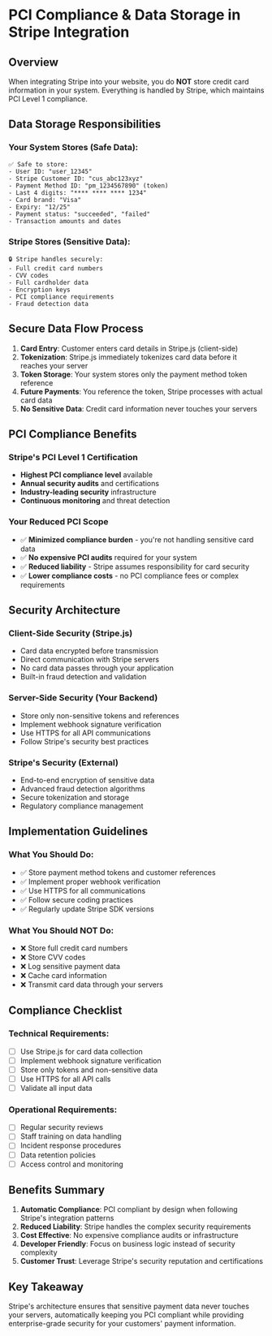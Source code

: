 # PCI Compliance & Data Storage in Stripe Integration

## Overview
When integrating Stripe into your website, you do **NOT** store credit card information in your system. Everything is handled by Stripe, which maintains PCI Level 1 compliance.

## Data Storage Responsibilities

### Your System Stores (Safe Data):
```
✅ Safe to store:
- User ID: "user_12345"
- Stripe Customer ID: "cus_abc123xyz"
- Payment Method ID: "pm_1234567890" (token)
- Last 4 digits: "**** **** **** 1234"
- Card brand: "Visa"
- Expiry: "12/25"
- Payment status: "succeeded", "failed"
- Transaction amounts and dates
```

### Stripe Stores (Sensitive Data):
```
🔒 Stripe handles securely:
- Full credit card numbers
- CVV codes
- Full cardholder data
- Encryption keys
- PCI compliance requirements
- Fraud detection data
```

## Secure Data Flow Process

1. **Card Entry**: Customer enters card details in Stripe.js (client-side)
2. **Tokenization**: Stripe.js immediately tokenizes card data before it reaches your server
3. **Token Storage**: Your system stores only the payment method token reference
4. **Future Payments**: You reference the token, Stripe processes with actual card data
5. **No Sensitive Data**: Credit card information never touches your servers

## PCI Compliance Benefits

### Stripe's PCI Level 1 Certification
- **Highest PCI compliance level** available
- **Annual security audits** and certifications
- **Industry-leading security** infrastructure
- **Continuous monitoring** and threat detection

### Your Reduced PCI Scope
- ✅ **Minimized compliance burden** - you're not handling sensitive card data
- ✅ **No expensive PCI audits** required for your system
- ✅ **Reduced liability** - Stripe assumes responsibility for card security
- ✅ **Lower compliance costs** - no PCI compliance fees or complex requirements

## Security Architecture

### Client-Side Security (Stripe.js)
- Card data encrypted before transmission
- Direct communication with Stripe servers
- No card data passes through your application
- Built-in fraud detection and validation

### Server-Side Security (Your Backend)
- Store only non-sensitive tokens and references
- Implement webhook signature verification
- Use HTTPS for all API communications
- Follow Stripe's security best practices

### Stripe's Security (External)
- End-to-end encryption of sensitive data
- Advanced fraud detection algorithms
- Secure tokenization and storage
- Regulatory compliance management

## Implementation Guidelines

### What You Should Do:
- ✅ Store payment method tokens and customer references
- ✅ Implement proper webhook verification
- ✅ Use HTTPS for all communications
- ✅ Follow secure coding practices
- ✅ Regularly update Stripe SDK versions

### What You Should NOT Do:
- ❌ Store full credit card numbers
- ❌ Store CVV codes
- ❌ Log sensitive payment data
- ❌ Cache card information
- ❌ Transmit card data through your servers

## Compliance Checklist

### Technical Requirements:
- [ ] Use Stripe.js for card data collection
- [ ] Implement webhook signature verification
- [ ] Store only tokens and non-sensitive data
- [ ] Use HTTPS for all API calls
- [ ] Validate all input data

### Operational Requirements:
- [ ] Regular security reviews
- [ ] Staff training on data handling
- [ ] Incident response procedures
- [ ] Data retention policies
- [ ] Access control and monitoring

## Benefits Summary

1. **Automatic Compliance**: PCI compliant by design when following Stripe's integration patterns
2. **Reduced Liability**: Stripe handles the complex security requirements
3. **Cost Effective**: No expensive compliance audits or infrastructure
4. **Developer Friendly**: Focus on business logic instead of security complexity
5. **Customer Trust**: Leverage Stripe's security reputation and certifications

## Key Takeaway

Stripe's architecture ensures that sensitive payment data never touches your servers, automatically keeping you PCI compliant while providing enterprise-grade security for your customers' payment information.